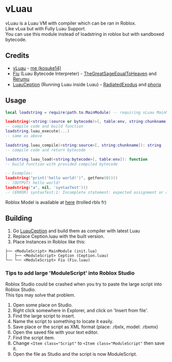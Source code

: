 # vLuau
vLuau is a Luau VM with compiler which can be ran in Roblox.<br>
Like vLua but with Fully Luau Support.<br>
You can use this module instead of loadstring in roblox but with sandboxed bytecode.
## Credits
- [vLuau](https://github.com/kosuke14/vLuau) - [me (kosuke14)](https://github.com/kosuke14)
- [Fiu](https://github.com/TheGreatSageEqualToHeaven/Fiu) (Luau Bytecode Interpreter) - [TheGreatSageEqualToHeaven](https://github.com/TheGreatSageEqualToHeaven) and [Rerumu](https://github.com/Rerumu)
- [LuauCeption](https://github.com/RadiatedExodus/LuauCeption) (Running Luau inside Luau) - [RadiatedExodus](https://github.com/RadiatedExodus) and [phoria](https://github.com/phoria)
## Usage
```lua
local loadstring = require(path.to.MainModule) -- requiring vLuau MainModule

loadstring(<string:(source or bytecode)>[, table:env, string:chunkname]): function
-- compile code and build function
loadstring.luau_execute(...)
-- same as above

loadstring.luau_compile(<string:source>[, string:chunkname]): string
-- compile code and return bytecode

loadstring.luau_load(<string:bytecode>[, table:env]): function
-- build function with provided compiled bytecode

-- Examples:
loadstring("print('hello world!')", getfenv(0))()
-- (OUTPUT) hello world!
loadstring("a", nil, 'syntaxTest')()
-- (ERROR) syntaxTest:1: Incomplete statement: expected assignment or a function call
```
Roblox Model is available at [here](https://create.roblox.com/store/asset/108059886578663) (trolled rblx fr)
## Building
1. Go [LuauCeption](https://github.com/RadiatedExodus/LuauCeption) and build them as compiler with latest Luau
2. Replace Ception.luau with the built version.
3. Place Instances in Roblox like this:
```
├── <ModuleScript> MainModule (init.lua)
|   ├── <ModuleScript> Ception (Ception.luau)
└── └── <ModuleScript> Fiu (Fiu.luau)
```
### Tips to add large 'ModuleScript' into Roblox Studio
Roblox Studio could be crashed when you try to paste the large script into Roblox Studio.<br>
This tips may solve that problem.
1. Open some place on Studio.
2. Right click somewhere in Explorer, and click on 'Insert from file'.
3. Find the large script to insert.
4. Name the script to something to locate it easily.
5. Save place or the script as XML format (place: .rbxlx, model: .rbxmx)
6. Open the saved file with your text editor.
7. Find the script item.
8. Change `<Item class="Script"` to `<Item class="ModuleScript"` then save it.
9. Open the file as Studio and the script is now ModuleScript.
